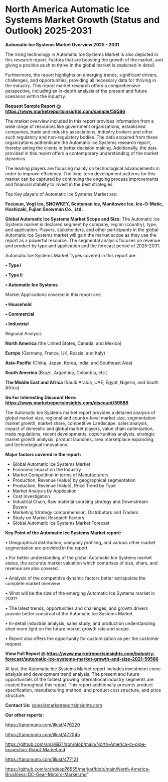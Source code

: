 # North America Automatic Ice Systems Market Growth (Status and Outlook) 2025-2031

<Strong> Automatic Ice Systems Market Overview 2025 - 2031</strong>

The rising technology in Automatic Ice Systems Market is also depicted in this research report. Factors that are boosting the growth of the market, and giving a positive push to thrive in the global market is explained in detail.

Furthermore, the report highlights on emerging trends, significant drivers, challenges, and opportunities, providing all necessary data for thriving in the industry. This report market research offers a comprehensive perspective, including an in-depth analysis of the present and future scenarios within the industry.

<strong>Request Sample Report @ <a href=https://www.marketreportsinsights.com/sample/59586>https://www.marketreportsinsights.com/sample/59586</a></strong>

The market overview included in this report provides information from a wide range of resources like government organizations, established companies, trade and industry associations, industry brokers and other such regulatory and non-regulatory bodies. The data acquired from these organizations authenticate the Automatic Ice Systems research report, thereby aiding the clients in better decision making. Additionally, the data provided in this report offers a contemporary understanding of the market dynamics.

The leading players are focusing mainly on technological advancements in order to improve efficiency. The long-term development patterns for this market can be captured by continuing the ongoing process improvements and financial stability to invest in the best strategies.

Top Key players of Automatic Ice Systems Market are:

<strong>Focusun, Vogt Ice, SNOWKEY, Scotsman Ice, Manitowoc Ice, Ice-O-Matic, Hoshizaki, Fujian Snowman Co., Ltd.</strong>

<strong><b>Global Automatic Ice Systems Market Scope and Size:</b></strong>
The Automatic Ice Systems market is declared segment by company, region (country), type, and application. Players, stakeholders, and other participants in the global Automatic Ice Systems market will gain the market scope as they use the report as a powerful resource. The segmental analysis focuses on revenue and product by type and application and the forecast period of 2025-2031.

Automatic Ice Systems Market Types covered in this report are:

<strong>• Type I

• Type II

• Automatic Ice Systems</strong>

Market Applications covered in this report are:

<strong>• Household

• Commercial

• Industrial</strong> 

Regional Analysis

<strong>North America</strong> (the United States, Canada, and Mexico)

<strong>Europe</strong> (Germany, France, UK, Russia, and Italy)

<strong>Asia-Pacific</strong> (China, Japan, Korea, India, and Southeast Asia)

<strong>South America</strong> (Brazil, Argentina, Colombia, etc.)

<strong>The Middle East and Africa</strong> (Saudi Arabia, UAE, Egypt, Nigeria, and South Africa)

<strong>Go For Interesting Discount Here: <a href=https://www.marketreportsinsights.com/discount/59586>https://www.marketreportsinsights.com/discount/59586</a></strong>

The Automatic Ice Systems market report provides a detailed analysis of global market size, regional and country-level market size, segmentation market growth, market share, competitive Landscape, sales analysis, impact of domestic and global market players, value chain optimization, trade regulations, recent developments, opportunities analysis, strategic market growth analysis, product launches, area marketplace expanding, and technological innovations.

<strong><b>Major factors covered in the report:</b></strong>
<ul>
  <li>Global Automatic Ice Systems Market </li>
  <li>Economic Impact on the Industry</li>
  <li>Market Competition in terms of Manufacturers</li>
  <li>Production, Revenue (Value) by geographical segmentation</li>
  <li>Production, Revenue (Value), Price Trend by Type</li>
  <li>Market Analysis by Application</li>
  <li>Cost Investigation</li>
  <li>Industrial Chain, Raw material sourcing strategy and Downstream Buyers</li>
  <li>Marketing Strategy comprehension, Distributors and Traders</li>
  <li>Study on Market Research Factors</li>
  <li>Global Automatic Ice Systems Market Forecast</li>
</ul>

<strong><b>Key Point of the Automatic Ice Systems Market report:</b></strong>

• Geographical distribution, company profiling, and various other market segmentation are provided in the report.

• For better understanding of the global Automatic Ice Systems market status, the accurate market valuation which comprises of size, share, and revenue are also covered.

• Analysis of the competitive dynamic factors better extrapolate the complete market overview

• What will be the size of the emerging Automatic Ice Systems market in 2031?

• The latest trends, opportunities and challenges, and growth drivers provide better construal of the Automatic Ice Systems Market.

• In-detail industrial analysis, sales study, and production understanding shed more light on the future market growth rate and scope.

• Report also offers the opportunity for customization as per the customer request.

<strong><b>View Full Report @ <a href=https://www.marketreportsinsights.com/industry-forecast/automatic-ice-systems-market-growth-and-size-2021-59586>https://www.marketreportsinsights.com/industry-forecast/automatic-ice-systems-market-growth-and-size-2021-59586</a></b></strong>


At last, the Automatic Ice Systems Market report includes investment come analysis and development trend analysis. The present and future opportunities of the fastest growing international industry segments are coated throughout this report. This report additionally presents product specification, manufacturing method, and product cost structure, and price structure.

<strong>Contact Us:</strong>
sales@marketreportsinsights.com

<strong>Our other reports:</strong>

<a href=https://tanomuno.com/illust/476220>https://tanomuno.com/illust/476220</a>

<a href=https://tanomuno.com/illust/477045>https://tanomuno.com/illust/477045</a>

<a href=https://github.com/anjaliiii21/abn/blob/main/North-America-In-pipe-Inspection-Robot-Market.md>https://github.com/anjaliiii21/abn/blob/main/North-America-In-pipe-Inspection-Robot-Market.md</a>

<a href=https://tanomuno.com/illust/477121>https://tanomuno.com/illust/477121</a>

<a href=https://github.com/arshdeep76555/market/blob/main/North-America-Brushless-DC-Gear-Motors-Market.md>https://github.com/arshdeep76555/market/blob/main/North-America-Brushless-DC-Gear-Motors-Market.md</a>"
